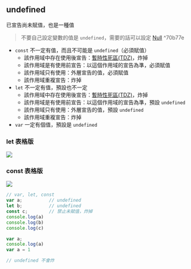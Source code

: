 ## undefined
已宣告尚未賦值，也是一種值

> 不要自己設定變數的值是 `undefined`，需要的話可以設定 [Null](Null.md)
^70b77e

- `const` 不一定有值，而且不可能是 `undefined`（必須賦值）
	- 該作用域中存在使用後宣告：[暫時性死區(TDZ)](暫時性死區(TDZ).md)，炸掉
	- 該作用域是有使用前宣告：以這個作用域的宣告為準，必須賦值
	- 該作用域只有使用：外層宣告的值，必須賦值
	- 該作用域重複宣告：炸掉
- `let` 不一定有值，預設也不一定
	- 該作用域中存在使用後宣告：[暫時性死區(TDZ)](暫時性死區(TDZ).md)，炸掉
	- 該作用域是有使用前宣告：以這個作用域的宣告為準，預設 `undefined`
	- 該作用域只有使用：外層宣告的值，預設 `undefined`
	- 該作用域重複宣告：炸掉
- `var` 一定有個值，預設是 `undefined`


### let 表格版
![](let.md#^8b4b01)
### const 表格版
![](const.md#^015b6b)



```js
// var, let, const
var a;			// undefined
let b;			// undefined
const c;		// 禁止未賦值，炸掉
console.log(a)
console.log(b)
console.log(c)
```
```js
var a;
console.log(a)
var a = 1

// undefined 不會炸
```
